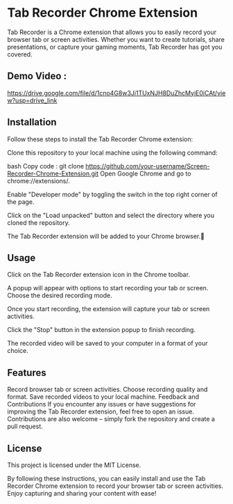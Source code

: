 # Tab Recorder Chrome Extension
Tab Recorder is a Chrome extension that allows you to easily record your browser tab or screen activities. Whether you want to create tutorials, share presentations, or capture your gaming moments, Tab Recorder has got you covered.

## Demo Video : 
https://drive.google.com/file/d/1cno4G8w3Ji1TUxNJH8DuZhcMyiE0iCAt/view?usp=drive_link

## Installation
 Follow these steps to install the Tab Recorder Chrome extension:

Clone this repository to your local machine using the following command:

bash
Copy code :
git clone https://github.com/your-username/Screen-Recorder-Chrome-Extension.git
Open Google Chrome and go to chrome://extensions/.

Enable "Developer mode" by toggling the switch in the top right corner of the page.

Click on the "Load unpacked" button and select the directory where you cloned the repository.

The Tab Recorder extension will be added to your Chrome browser.🚀

## Usage
Click on the Tab Recorder extension icon in the Chrome toolbar.

A popup will appear with options to start recording your tab or screen. Choose the desired recording mode.

Once you start recording, the extension will capture your tab or screen activities.

Click the "Stop" button in the extension popup to finish recording.

The recorded video will be saved to your computer in a format of your choice.

## Features
Record browser tab or screen activities.
Choose recording quality and format.
Save recorded videos to your local machine.
Feedback and Contributions
If you encounter any issues or have suggestions for improving the Tab Recorder extension, feel free to open an issue. Contributions are also welcome – simply fork the repository and create a pull request.

## License
This project is licensed under the MIT License.

By following these instructions, you can easily install and use the Tab Recorder Chrome extension to record your browser tab or screen activities. Enjoy capturing and sharing your content with ease!
